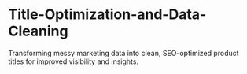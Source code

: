 # Title-Optimization-and-Data-Cleaning
Transforming messy marketing data into clean, SEO-optimized product titles for improved visibility and insights.
